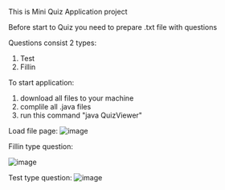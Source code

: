 This is Mini Quiz Application project

Before start to Quiz you need to prepare .txt file with questions

Questions consist 2 types: 
1) Test
2) Fillin

To start application:
1) download all files to your machine
2) complile all .java files
3) run this command "java QuizViewer"

Load file page:
![image](https://user-images.githubusercontent.com/83222450/161310023-4ef6fe8f-5f3d-40e4-92b2-afdb86122a21.png)

Fillin type question:

![image](https://user-images.githubusercontent.com/83222450/161309922-8bf69a94-1421-4dfb-873b-ebdd42726fe9.png)

Test type question:
![image](https://user-images.githubusercontent.com/83222450/161309828-2578b5a5-dd0e-4e26-a2db-84fa36ce7602.png)
